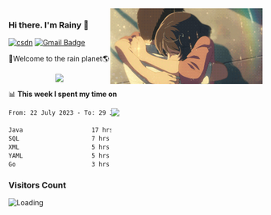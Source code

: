 <img  align='right' height="150" src="https://github.com/LikeRainDay/LikeRainDay/blob/master/pic/img_rain_1.gif?raw=true">



### Hi there. I'm Rainy :lemon:

[![csdn](https://img.shields.io/badge/-csdn-c14438?style=flat-square&logo=c&logoColor=white)](https://blog.csdn.net/qq_15807167)
[![Gmail Badge](https://img.shields.io/badge/-gmail-c14438?style=flat-square&logo=Gmail&logoColor=white&link=mailto:houshuai0816@gmail.com)](mailto:houshuai0816@gmail.com)

🚀Welcome to the rain planet🌎

<center>
<img align='center'  src="https://source.unsplash.com/user/rainyhehe/likes">
</center>

📊 **This week I spent my time on**

<img align='right'   width="300" src="https://github-readme-stats.vercel.app/api?username=LikeRainDay&show_icons=true&title_color=fff&icon_color=79ff97&text_color=9f9f9f&bg_color=151515&count_private=true">

<!--START_SECTION:waka-->

```txt
From: 22 July 2023 - To: 29 July 2023

Java                   17 hrs 51 mins  ██████████░░░░░░░░░░░░░░░   39.96 %
SQL                    7 hrs 8 mins    ████░░░░░░░░░░░░░░░░░░░░░   15.99 %
XML                    5 hrs 42 mins   ███▒░░░░░░░░░░░░░░░░░░░░░   12.76 %
YAML                   5 hrs 26 mins   ███░░░░░░░░░░░░░░░░░░░░░░   12.19 %
Go                     3 hrs 44 mins   ██░░░░░░░░░░░░░░░░░░░░░░░   08.39 %
```

<!--END_SECTION:waka-->

### Visitors Count
<img align="left" src = "https://profile-counter.glitch.me/LikeRainDay/count.svg" alt ="Loading">
